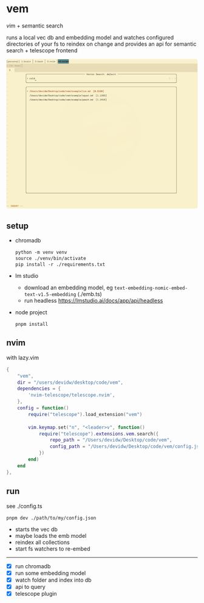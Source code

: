 # vem

*v*im + s*em*antic search

runs a local vec db and embedding model and watches configured directories of your fs to reindex on change and provides an api for semantic search + telescope frontend

![](./screen.png)

## setup

-   chromadb
    ```
    python -m venv venv
    source ./venv/bin/activate
    pip install -r ./requirements.txt
    ```
-   lm studio

    -   download an embedding model, eg `text-embedding-nomic-embed-text-v1.5-embedding` (./emb.ts)
    -   run headless https://lmstudio.ai/docs/app/api/headless

-   node project
    ```
    pnpm install
    ```

## nvim

with lazy.vim

```lua
{
    "vem",
    dir = "/users/devidw/desktop/code/vem",
    dependencies = {
        'nvim-telescope/telescope.nvim',
    },
    config = function()
        require("telescope").load_extension("vem")

        vim.keymap.set("n", "<leader>v", function()
            require("telescope").extensions.vem.search({
                repo_path = "/Users/devidw/Desktop/code/vem",
                config_path = "/Users/devidw/Desktop/code/vem/config.json",
            })
        end)
    end
},
```

## run

see ./config.ts

```
pnpm dev ./path/to/my/config.json
```

-   starts the vec db
-   maybe loads the emb model
-   reindex all collections
-   start fs watchers to re-embed

---

-   [x] run chromadb
-   [x] run some embedding model
-   [x] watch folder and index into db
-   [x] api to query
-   [x] telescope plugin

